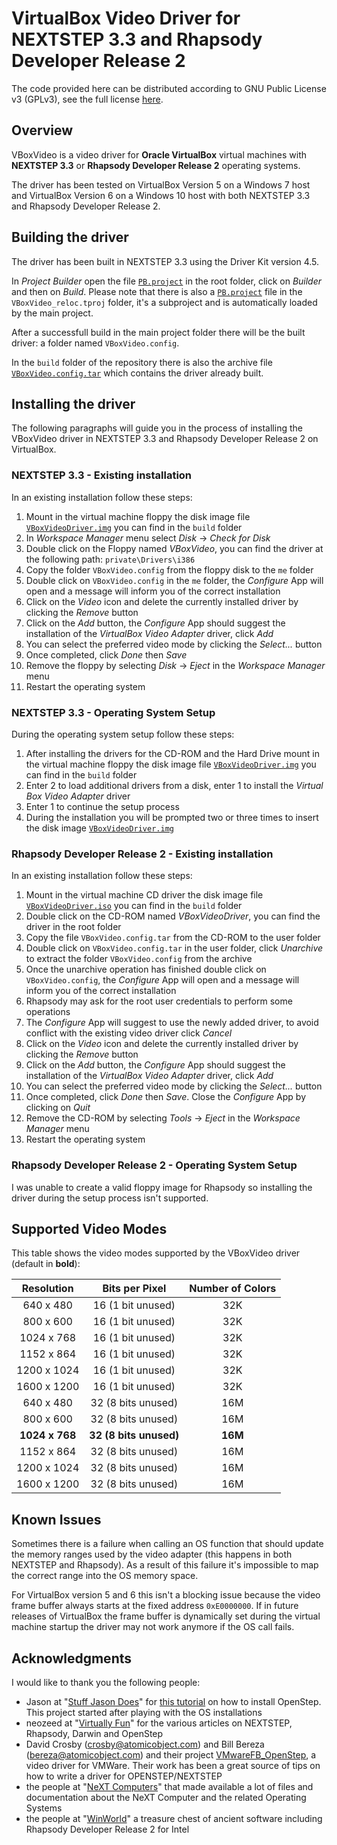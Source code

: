 # VirtualBox Video Driver for NEXTSTEP 3.3 and Rhapsody Developer Release 2

The code provided here can be distributed according to GNU Public License v3 (GPLv3), see the full license [here](/COPYING).

## Overview

VBoxVideo is a video driver for **Oracle VirtualBox** virtual machines with **NEXTSTEP 3.3** or **Rhapsody Developer Release 2** operating systems.

The driver has been tested on VirtualBox Version 5 on a Windows 7 host and VirtualBox Version 6 on a Windows 10 host with both NEXTSTEP 3.3 and Rhapsody Developer Release 2.

## Building the driver

The driver has been built in NEXTSTEP 3.3 using the Driver Kit version 4.5.

In _Project Builder_ open the file [`PB.project`](/PB.project) in the root folder, click on _Builder_ and then on _Build_. Please note that there is also a [`PB.project`](/VBoxVideo_reloc.tproj/PB.project) file in the `VBoxVideo_reloc.tproj` folder, it's a subproject and is automatically loaded by the main project.

After a successfull build in the main project folder there will be the built driver: a folder named `VBoxVideo.config`.

In the `build` folder of the repository there is also the archive file [`VBoxVideo.config.tar`](/build/VBoxVideo.config.tar) which contains the driver already built.

## Installing the driver

The following paragraphs will guide you in the process of installing the VBoxVideo driver in NEXTSTEP 3.3 and Rhapsody Developer Release 2 on VirtualBox.

### NEXTSTEP 3.3 - Existing installation

In an existing installation follow these steps:

1. Mount in the virtual machine floppy the disk image file [`VBoxVideoDriver.img`](/build/VBoxVideoDriver.img) you can find in the `build` folder
2. In _Workspace Manager_ menu select _Disk_ -> _Check for Disk_
3. Double click on the Floppy named _VBoxVideo_, you can find the driver at the following path: `private\Drivers\i386`
4. Copy the folder `VBoxVideo.config` from the floppy disk to the `me` folder
5. Double click on `VBoxVideo.config` in the `me` folder, the _Configure_ App will open and a message will inform you of the correct installation
6. Click on the _Video_ icon and delete the currently installed driver by clicking the _Remove_ button
7. Click on the _Add_ button, the _Configure_ App should suggest the installation of the _VirtualBox Video Adapter_ driver, click _Add_
8. You can select the preferred video mode by clicking the _Select..._ button
9. Once completed, click _Done_ then _Save_
10. Remove the floppy by selecting _Disk_ -> _Eject_ in the _Workspace Manager_ menu
11. Restart the operating system

### NEXTSTEP 3.3 - Operating System Setup

During the operating system setup follow these steps:

1. After installing the drivers for the CD-ROM and the Hard Drive mount in the virtual machine floppy the disk image file [`VBoxVideoDriver.img`](/build/VBoxVideoDriver.img) you can find in the `build` folder
2. Enter 2 to load additional drivers from a disk, enter 1 to install the _Virtual Box Video Adapter_ driver
3. Enter 1 to continue the setup process
4. During the installation you will be prompted two or three times to insert the disk image [`VBoxVideoDriver.img`](/build/VBoxVideoDriver.img)

### Rhapsody Developer Release 2 - Existing installation

In an existing installation follow these steps:

1. Mount in the virtual machine CD driver the disk image file [`VBoxVideoDriver.iso`](/build/VBoxVideoDriver.iso) you can find in the `build` folder
2. Double click on the CD-ROM named _VBoxVideoDriver_, you can find the driver in the root folder
3. Copy the file `VBoxVideo.config.tar` from the CD-ROM to the user folder
4. Double click on `VBoxVideo.config.tar` in the user folder, click _Unarchive_ to extract the folder `VBoxVideo.config` from the archive
5. Once the unarchive operation has finished double click on `VBoxVideo.config`, the _Configure_ App will open and a message will inform you of the correct installation
6. Rhapsody may ask for the root user credentials to perform some operations
7. The _Configure_ App will suggest to use the newly added driver, to avoid conflict with the existing video driver click _Cancel_
8. Click on the _Video_ icon and delete the currently installed driver by clicking the _Remove_ button
9. Click on the _Add_ button, the _Configure_ App should suggest the installation of the _VirtualBox Video Adapter_ driver, click _Add_
10. You can select the preferred video mode by clicking the _Select..._ button
11. Once completed, click _Done_ then _Save_. Close the _Configure_ App by clicking on _Quit_
12. Remove the CD-ROM by selecting _Tools_ -> _Eject_ in the _Workspace Manager_ menu
13. Restart the operating system

### Rhapsody Developer Release 2 - Operating System Setup

I was unable to create a valid floppy image for Rhapsody so installing the driver during the setup process isn't supported.

## Supported Video Modes

This table shows the video modes supported by the VBoxVideo driver (default in __bold__):

| Resolution | Bits per Pixel | Number of Colors|
|:----------:|:---:|:-----:|
| 640 x 480 | 16 (1 bit unused)| 32K |
| 800 x 600 | 16 (1 bit unused)| 32K |
| 1024 x 768 | 16 (1 bit unused)| 32K |
| 1152 x 864 | 16 (1 bit unused)| 32K |
| 1200 x 1024 | 16 (1 bit unused)| 32K |
| 1600 x 1200 | 16 (1 bit unused)| 32K |
| 640 x 480 | 32 (8 bits unused)| 16M |
| 800 x 600 | 32 (8 bits unused)| 16M |
| __1024 x 768__ |  __32__ __(8 bits unused)__| __16M__ |
| 1152 x 864 | 32 (8 bits unused)| 16M |
| 1200 x 1024 | 32 (8 bits unused)| 16M |
| 1600 x 1200 | 32 (8 bits unused)| 16M |

## Known Issues

Sometimes there is a failure when calling an OS function that should update the memory ranges used by the video adapter (this happens in both NEXTSTEP and Rhapsody). As a result of this failure it's impossible to map the correct range into the OS memory space.

For VirtualBox version 5 and 6 this isn't a blocking issue because the video frame buffer always starts at the fixed address `0xE0000000`. If in future releases of VirtualBox the frame buffer is dynamically set during the virtual machine startup the driver may not work anymore if the OS call fails.

## Acknowledgments

I would like to thank you the following people:

* Jason at "[Stuff Jason Does](http://stuffjasondoes.com/)" for [this tutorial](http://stuffjasondoes.com/2018/07/25/installing-nextstep-os-openstep-on-virtualbox-in-2018/) on how to install OpenStep. This project started after playing with the OS installations
* neozeed at "[Virtually Fun](https://virtuallyfun.com/wordpress/)" for the various articles on NEXTSTEP, Rhapsody, Darwin and OpenStep
* David Crosby (crosby@atomicobject.com) and Bill Bereza (bereza@atomicobject.com) and their project [VMwareFB_OpenStep](https://github.com/atomicobject/VMWareFB_OpenStep), a video driver for VMWare. Their work has been a great source of tips on how to write a driver for OPENSTEP/NEXTSTEP
* the people at "[NeXT Computers](http://www.nextcomputers.org/)" that made available a lot of files and documentation about the NeXT Computer and the related Operating Systems
* the people at "[WinWorld](https://winworldpc.com/home)" a treasure chest of ancient software including Rhapsody Developer Release 2 for Intel
